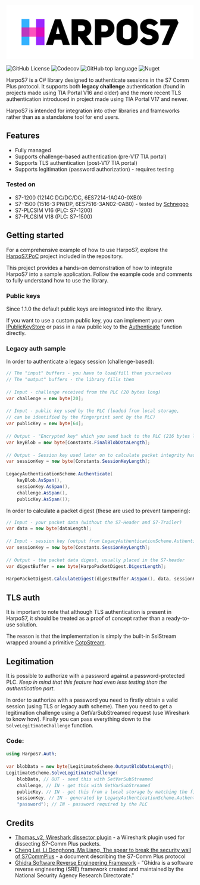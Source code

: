 ![Logo](tools/padded-logo.png)

![GitHub License](https://img.shields.io/github/license/StereoKit/StereoKit)
![Codecov](https://img.shields.io/codecov/c/github/bonk-dev/HarpoS7?token=37FRE22MLI)
![GitHub top language](https://img.shields.io/github/languages/top/bonk-dev/HarpoS7)
![Nuget](https://img.shields.io/nuget/v/HarpoS7)


HarpoS7 is a C# library designed to authenticate sessions in the S7 Comm Plus protocol. It supports both **legacy
challenge** authentication (found in projects made using TIA Portal V16 and older) and the more recent TLS 
authentication introduced in project made using TIA Portal V17 and newer.

HarpoS7 is intended for integration into other libraries and frameworks rather than as a standalone tool 
for end users.

## Features
- Fully managed
- Supports challenge-based authentication (pre-V17 TIA portal)
- Supports TLS authentication (post-V17 TIA portal)
- Supports legitimation (password authorization) - requires testing

### Tested on
- S7-1200 (1214C DC/DC/DC, 6ES7214-1AG40-0XB0)
- S7-1500 (1516-3 PN/DP, 6ES7516-3AN02-0AB0) - tested by [Schneggo](https://github.com/Schneggo)
- S7-PLCSIM V16 (PLC: S7-1200)
- S7-PLCSIM V18 (PLC: S7-1500)

## Getting started
For a comprehensive example of how to use HarpoS7, explore the [HarpoS7.PoC](HarpoS7.PoC) project included in
the repository.

This project provides a hands-on demonstration of how to integrate HarpoS7 into a sample application. Follow 
the example code and comments to fully understand how to use the library.

### Public keys
Since 1.1.0 the default public keys are integrated into the library.

If you want to use a custom public key, you can implement your own 
[IPublicKeyStore](HarpoS7.PublicKeys/Interfaces/IPublicKeyStore.cs)
or pass in a raw public key to the [Authenticate](HarpoS7/Auth/LegacyAuthenticationScheme.cs) 
function directly.

### Legacy auth sample
In order to authenticate a legacy session (challenge-based):
```csharp
// The "input" buffers - you have to load/fill them yourselves
// The "output" buffers - the library fills them

// Input - challenge received from the PLC (20 bytes long)
var challenge = new byte[20];

// Input - public key used by the PLC (loaded from local storage, 
// can be identified by the fingerprint sent by the PLC)
var publicKey = new byte[64];

// Output - "Encrypted key" which you send back to the PLC (216 bytes long)
var keyBlob = new byte[Constants.FinalBlobDataLength];

// Output - Session key used later on to calculate packet integrity hashes (24 bytes long)
var sessionKey = new byte[Constants.SessionKeyLength];

LegacyAuthenticationScheme.Authenticate(
    keyBlob.AsSpan(),
    sessionKey.AsSpan(),
    challenge.AsSpan(),
    publicKey.AsSpan());
```

In order to calculate a packet digest (these are used to prevent tampering):
```csharp
// Input - your packet data (without the S7-Header and S7-Trailer)
var data = new byte[dataLength];

// Input - session key (output from LegacyAuthenticationScheme.Authenticate)
var sessionKey = new byte[Constants.SessionKeyLength];

// Output - the packet data digest, usually placed in the S7-header
var digestBuffer = new byte[HarpoPacketDigest.DigestLength];

HarpoPacketDigest.CalculateDigest(digestBuffer.AsSpan(), data, sessionKey);
```

## TLS auth
It is important to note that although TLS authentication is present in HarpoS7, it should be treated as a proof
of concept rather than a ready-to-use solution. 

The reason is that the implementation is simply the built-in SslStream
wrapped around a primitive [CotpStream](HarpoS7/Transport/CotpStream.cs).

## Legitimation
It is possible to authorize with a password against a password-protected PLC. _Keep in mind that this feature had even
less testing than the authentication part_.

In order to authorize with a password you need to firstly obtain a valid session (using TLS or legacy auth scheme).
Then you need to get a legitimation challenge using a GetVarSubStreamed request (use Wireshark to know how).
Finally you can pass everything down to the ```SolveLegitimateChallenge``` function.

### Code:
```csharp
using HarpoS7.Auth;

var blobData = new byte[LegitimateScheme.OutputBlobDataLength];
LegitimateScheme.SolveLegitimateChallenge(
    blobData, // OUT - send this with SetVarSubStreamed
    challenge, // IN - get this with GetVarSubStreamed
    publicKey, // IN - get this from a local storage by matching the fingerprint sent by the PLC
    sessionKey, // IN - generated by LegacyAuthenticationScheme.Authenticate (TODO: check TLS)
    "password"); // IN - password required by the PLC
```

## Credits
- [Thomas_v2, Wireshark dissector plugin](https://sourceforge.net/projects/s7commwireshark/) - a Wireshark plugin used 
  for dissecting S7-Comm Plus packets.
- [Cheng Lei, Li Donghong, Ma Liang, The spear to break the security wall of S7CommPlus](https://www.blackhat.com/docs/eu-17/materials/eu-17-Lei-The-Spear-To-Break%20-The-Security-Wall-Of-S7CommPlus-wp.pdf) - a document describing the S7-Comm Plus protocol
- [Ghidra Software Reverse Engineering Framework](https://github.com/NationalSecurityAgency/ghidra) - "Ghidra is a software reverse engineering (SRE) framework created and maintained by the National Security Agency Research Directorate."
